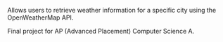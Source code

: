 Allows users to retrieve weather information for a specific city using the OpenWeatherMap API. 

Final project for AP (Advanced Placement) Computer Science A.
